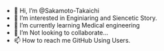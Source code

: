 - 👋 Hi, I’m @Sakamoto-Takaichi
- 👀 I’m interested in Enginiaring and Siencetic Story.
- 🌱 I’m currently learning Medical engineering
- 💞️ I’m Not looking to collaborate...
- 📫 How to reach me GitHub Using Users.

<!---
Sakamoto-Takaichi/Sakamoto-Takaichi is a ✨ special ✨ repository because its `README.md` (this file) appears on your GitHub profile.
You can click the Preview link to take a look at your changes.
--->
